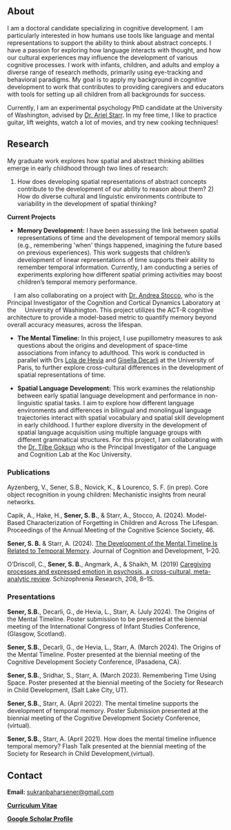 ## About
I am a doctoral candidate specializing in cognitive development. I am particularly interested in how humans use tools like language and mental representations to support the ability to think about abstract concepts. I have a passion for exploring how language interacts with thought, and how our cultural experiences may influence the development of various cognitive processes. I work with infants, children, and adults and employ a diverse range of research methods, primarily using eye-tracking and behavioral paradigms. My goal is to apply my background in cognitive development to work that contributes to providing caregivers and educators with tools for setting up all children from all backgrounds for success.

Currently, I am an experimental psychology PhD candidate at the University of Washington, advised by [Dr. Ariel Starr](https://psych.uw.edu/people/8529). In my free time, I like to practice guitar, lift weights, watch a lot of movies, and try new cooking techniques!

## Research
My graduate work explores how spatial and abstract thinking abilities emerge in early childhood through two lines of research: 
1) How does developing spatial representations of abstract concepts contribute to the development of our ability to reason about them? 2) How do diverse cultural and linguistic environments contribute to variability in the development of spatial thinking?

**Current Projects**

* **Memory Development:**
I have been assessing the link between spatial representations of time and the development of temporal memory skills (e.g., remembering 'when' things happened, imagining the future based on previous experiences). This work suggests that children’s development of linear representations of time supports their ability to remember temporal information. Currently, I am conducting a series of experiments exploring how different spatial priming activities may boost children’s temporal memory performance.

&nbsp;&nbsp;&nbsp;&nbsp;I am also collaborating on a project with [Dr. Andrea Stocco](https://andreastocco.com/andrea-stocco/), who is the Principal Investigator of the Cognition and Cortical Dynamics Laboratory at the &nbsp;&nbsp;&nbsp;&nbsp;University of Washington. This project utilizes the ACT-R cognitive architecture to provide a model-based metric to quantify memory beyond overall accuracy measures, across the lifespan.
 
* **The Mental Timeline:**
In this project, I use pupillometry measures to ask questions about the origins and development of space-time associations from infancy to adulthood. This work is conducted in parallel with Drs [Lola de Hevia](https://scholar.google.fr/citations?user=bHJ3o3cAAAAJ&hl=en) and [Gisella Decarli](https://scholar.google.com/citations?user=OrzNONAAAAAJ&hl=it) at the University of Paris, to further explore cross-cultural differences in the development of spatial representations of time.

* **Spatial Language Development:**
This work examines the relationship between early spatial language development and performance in non-linguistic spatial tasks. I aim to explore how different language environments and differences in bilingual and monolingual language trajectories interact with spatial vocabulary and spatial skill development in early childhood. I further explore diversity in the development of spatial language acquisition using multiple language groups with different grammatical structures. For this project, I am collaborating with the [Dr. Tilbe Goksun](https://tilbegoksunyoruk.com/) who is the Principal Investigator of the Language and Cognition Lab at the Koc University. 

### Publications
Ayzenberg, V., Sener, S.B., Novick, K., & Lourenco, S. F. (in prep). Core object recognition in young children: Mechanistic insights from neural networks.

Capik, A., Hake, H., **Sener, S. B.**, &amp; Starr, A., Stocco, A. (2024). Model-Based Characterization of Forgetting in Children and Across The Lifespan. Proceedings of the Annual Meeting of the Cognitive Science Society, 46.

**Sener, S. B.** &amp; Starr, A. (2024). [The Development of the Mental Timeline Is Related to Temporal Memory](https://doi.org/10.1080/15248372.2024.2404863). Journal of Cognition and Development, 1–20.

O’Driscoll, C., **Sener, S. B.**, Angmark, A., &amp; Shaikh, M. (2019) [Caregiving processes and expressed emotion in psychosis, a cross-cultural, meta-analytic review](https://doi.org/10.1016/j.schres.2019.03.020). Schizophrenia Research, 208, 8–15.

### Presentations
**Sener, S.B.**, Decarli, G., de Hevia, L., Starr, A. (July 2024). The Origins of the Mental Timeline. Poster submission to be presented at the biennial meeting of the International Congress of Infant Studies Conference, (Glasgow, Scotland).

**Sener, S.B.**, Decarli, G., de Hevia, L., Starr, A. (March 2024). The Origins of the Mental Timeline. Poster presented at the biennial meeting of the Cognitive Development Society Conference, (Pasadena, CA).

**Sener, S.B.**, Sridhar, S., Starr, A. (March 2023). Remembering Time Using Space. Poster presented at the biennial meeting of the Society for Research in Child Development, (Salt Lake City, UT).

**Sener, S.B.**, Starr, A. (April 2022). The mental timeline supports the development of temporal memory. Poster Submission presented at the biennial meeting of the Cognitive Development Society Conference, (virtual).

**Sener, S.B.**, Starr, A. (April 2021). How does the mental timeline influence temporal memory? Flash Talk presented at the biennial meeting of the Society for Research in Child Development,(virtual).

## Contact 
**Email:** [sukranbaharsener@gmail.com](mailto:sukranbaharsener@gmail.com)

**[Curriculum Vitae](https://docs.google.com/document/d/1Yxe72lDyZk-F-HyUAvMucu8xAiNIbUyo/edit?usp=sharing&ouid=112038967039105442917&rtpof=true&sd=true)**

**[Google Scholar Profile](https://scholar.google.com/citations?hl=en&user=9_biI5QAAAAJ)**
